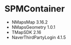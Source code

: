 # SPMContainer

- NMapsMap 3.16.2
- NMapsGeometry 1.0.1
- TMapSDK 2.16
- NaverThirdPartyLogin 4.1.5
